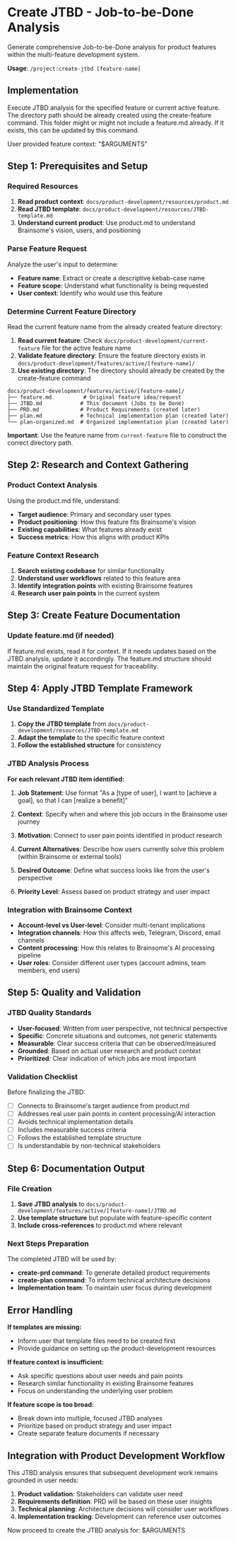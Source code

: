 # Create JTBD - Job-to-be-Done Analysis

Generate comprehensive Job-to-be-Done analysis for product features within the multi-feature development system.

**Usage**: `/project:create-jtbd [feature-name]`

## Implementation

Execute JTBD analysis for the specified feature or current active feature. The directory path should be already created using the create-feature command. This folder might or might not include a feature.md already. If it exists, this can be updated by this command.

User provided feature context: "$ARGUMENTS"

## Step 1: Prerequisites and Setup

### Required Resources
1. **Read product context**: `docs/product-development/resources/product.md`
2. **Read JTBD template**: `docs/product-development/resources/JTBD-template.md`
3. **Understand current product**: Use product.md to understand Brainsome's vision, users, and positioning

### Parse Feature Request
Analyze the user's input to determine:
- **Feature name**: Extract or create a descriptive kebab-case name
- **Feature scope**: Understand what functionality is being requested
- **User context**: Identify who would use this feature

### Determine Current Feature Directory
Read the current feature name from the already created feature directory:

1. **Read current feature**: Check `docs/product-development/current-feature` file for the active feature name
2. **Validate feature directory**: Ensure the feature directory exists in `docs/product-development/features/active/[feature-name]/`
3. **Use existing directory**: The directory should already be created by the create-feature command

```
docs/product-development/features/active/[feature-name]/
├── feature.md          # Original feature idea/request
├── JTBD.md            # This document (Jobs to be Done)
├── PRD.md             # Product Requirements (created later)
├── plan.md            # Technical implementation plan (created later)
└── plan-organized.md  # Organized implementation plan (created later)
```

**Important**: Use the feature name from `current-feature` file to construct the correct directory path.

## Step 2: Research and Context Gathering

### Product Context Analysis
Using the product.md file, understand:
- **Target audience**: Primary and secondary user types
- **Product positioning**: How this feature fits Brainsome's vision
- **Existing capabilities**: What features already exist
- **Success metrics**: How this aligns with product KPIs

### Feature Context Research
1. **Search existing codebase** for similar functionality
2. **Understand user workflows** related to this feature area
3. **Identify integration points** with existing Brainsome features
4. **Research user pain points** in the current system

## Step 3: Create Feature Documentation

### Update feature.md (if needed)
If feature.md exists, read it for context. If it needs updates based on the JTBD analysis, update it accordingly. The feature.md structure should maintain the original feature request for traceability.

## Step 4: Apply JTBD Template Framework

### Use Standardized Template
1. **Copy the JTBD template** from `docs/product-development/resources/JTBD-template.md`
2. **Adapt the template** to the specific feature context
3. **Follow the established structure** for consistency

### JTBD Analysis Process

**For each relevant JTBD item identified:**

1. **Job Statement**: Use format "As a [type of user], I want to [achieve a goal], so that I can [realize a benefit]"

2. **Context**: Specify when and where this job occurs in the Brainsome user journey

3. **Motivation**: Connect to user pain points identified in product research

4. **Current Alternatives**: Describe how users currently solve this problem (within Brainsome or external tools)

5. **Desired Outcome**: Define what success looks like from the user's perspective

6. **Priority Level**: Assess based on product strategy and user impact

### Integration with Brainsome Context
- **Account-level vs User-level**: Consider multi-tenant implications
- **Integration channels**: How this affects web, Telegram, Discord, email channels
- **Content processing**: How this relates to Brainsome's AI processing pipeline
- **User roles**: Consider different user types (account admins, team members, end users)

## Step 5: Quality and Validation

### JTBD Quality Standards
- **User-focused**: Written from user perspective, not technical perspective
- **Specific**: Concrete situations and outcomes, not generic statements
- **Measurable**: Clear success criteria that can be observed/measured
- **Grounded**: Based on actual user research and product context
- **Prioritized**: Clear indication of which jobs are most important

### Validation Checklist
Before finalizing the JTBD:
- [ ] Connects to Brainsome's target audience from product.md
- [ ] Addresses real user pain points in content processing/AI interaction
- [ ] Avoids technical implementation details
- [ ] Includes measurable success criteria
- [ ] Follows the established template structure
- [ ] Is understandable by non-technical stakeholders

## Step 6: Documentation Output

### File Creation
1. **Save JTBD analysis** to `docs/product-development/features/active/[feature-name]/JTBD.md`
2. **Use template structure** but populate with feature-specific content
3. **Include cross-references** to product.md where relevant

### Next Steps Preparation
The completed JTBD will be used by:
- **create-prd command**: To generate detailed product requirements
- **create-plan command**: To inform technical architecture decisions
- **Implementation team**: To maintain user focus during development

## Error Handling

**If templates are missing:**
- Inform user that template files need to be created first
- Provide guidance on setting up the product-development resources

**If feature context is insufficient:**
- Ask specific questions about user needs and pain points
- Research similar functionality in existing Brainsome features
- Focus on understanding the underlying user problem

**If feature scope is too broad:**
- Break down into multiple, focused JTBD analyses
- Prioritize based on product strategy and user impact
- Create separate feature documents if necessary

## Integration with Product Development Workflow

This JTBD analysis ensures that subsequent development work remains grounded in user needs:
1. **Product validation**: Stakeholders can validate user need
2. **Requirements definition**: PRD will be based on these user insights
3. **Technical planning**: Architecture decisions will consider user workflows
4. **Implementation tracking**: Development can reference user outcomes

Now proceed to create the JTBD analysis for: $ARGUMENTS
